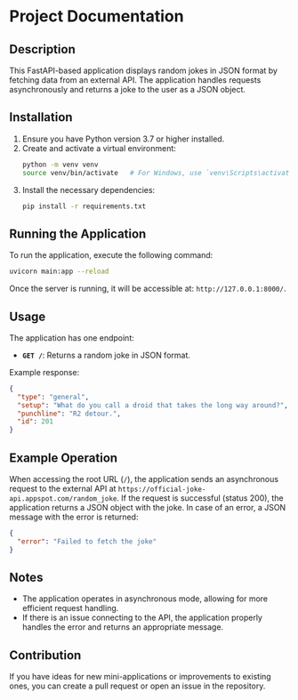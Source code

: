 # Project Documentation

## Description
This FastAPI-based application displays random jokes in JSON format by fetching data from an external API. 
The application handles requests asynchronously and returns a joke to the user as a JSON object.

## Installation
1. Ensure you have Python version 3.7 or higher installed.
2. Create and activate a virtual environment:
   ```bash
   python -m venv venv
   source venv/bin/activate   # For Windows, use `venv\Scripts\activate`
   ```
3. Install the necessary dependencies:
   ```bash
   pip install -r requirements.txt
   ```

## Running the Application
To run the application, execute the following command:
```bash
uvicorn main:app --reload
```

Once the server is running, it will be accessible at: `http://127.0.0.1:8000/`.

## Usage
The application has one endpoint:
- **`GET /`**: Returns a random joke in JSON format.

Example response:
```json
{
  "type": "general",
  "setup": "What do you call a droid that takes the long way around?",
  "punchline": "R2 detour.",
  "id": 201
}
```

## Example Operation
When accessing the root URL (`/`), the application sends an asynchronous request to the 
external API at `https://official-joke-api.appspot.com/random_joke`. If the request is successful 
(status 200), the application returns a JSON object with the joke. In case of an error,
a JSON message with the error is returned:
```json
{
  "error": "Failed to fetch the joke"
}
```

## Notes
- The application operates in asynchronous mode, allowing for more efficient request handling.
- If there is an issue connecting to the API, the application properly handles the error and returns an appropriate message.

## Contribution
If you have ideas for new mini-applications or improvements to existing ones, you can create a pull request or open an issue in the repository.
